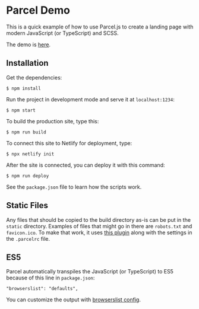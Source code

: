 # Parcel Demo

This is a quick example of how to use Parcel.js to create a landing page with modern JavaScript (or TypeScript) and SCSS.

The demo is [here](https://parceldemo.netlify.app/).

## Installation

Get the dependencies:

```text
$ npm install
```

Run the project in development mode and serve it at `localhost:1234`:

```text
$ npm start
```

To build the production site, type this:

```text
$ npm run build
```

To connect this site to Netlify for deployment, type:

```text
$ npx netlify init
```

After the site is connected, you can deploy it with this command:

```text
$ npm run deploy
```

See the `package.json` file to learn how the scripts work.

## Static Files

Any files that should be copied to the build directory as-is can be put in the `static` directory. Examples of files that might go in there are `robots.txt` and `favicon.ico`. To make that work, it uses [this plugin](https://github.com/elwin013/parcel-reporter-static-files-copy) along with the settings in the `.parcelrc` file.

## ES5

Parcel automatically transpiles the JavaScript (or TypeScript) to ES5 because of this line in `package.json`:

```text
"browserslist": "defaults",
```

You can customize the output with [browserslist config](https://en.parceljs.org/javascript.html#default-babel-transforms).
